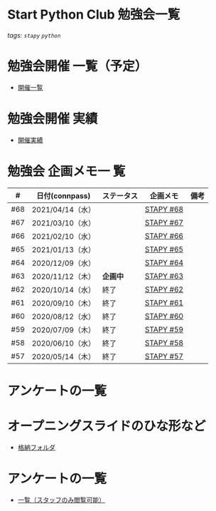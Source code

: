 # Start Python Club 勉強会一覧

###### tags: `stapy` `python`

# 勉強会開催 一覧（予定）

* [開催一覧](https://docs.google.com/spreadsheets/d/1YC4FWeqZzjfKASaIYPmDpNfsxQjzw-7EslyXKffiTZE/edit#gid=0)

# 勉強会開催 実績

* [開催実績](https://docs.google.com/spreadsheets/d/1wkh0gQT6w8POBrMH374xYbjWUVejh_X7B92ibMNqgOg/edit#gid=0)

# 勉強会 企画メモ一 覧

|#|日付(connpass)|ステータス|企画メモ|備考| 
|---|---|---|---|---|
|#68|2021/04/14（水）||[STAPY #68](/Stapy_068.md)
|#67|2021/03/10（水）||[STAPY #67](/Stapy_067.md)
|#66|2021/02/10（水）||[STAPY #66](/Stapy_066.md)
|#65|2021/01/13（水）||[STAPY #65](/Stapy_065.md)
|#64|2020/12/09（水）||[STAPY #64](/Stapy_064.md)
|#63|2020/11/12（木）|**企画中**|[STAPY #63](Stapy_063.md)
|#62|2020/10/14（水）|終了|[STAPY #62](/Stapy_062.md)
|#61|2020/09/10（木）|終了|[STAPY #61](/Stapy_061.md)
|#60|2020/08/12（水）|終了|[STAPY #60](/Stapy_060.md)
|#59|2020/07/09（木）|終了|[STAPY #59](/Stapy_059.md)
|#58|2020/06/10（水）|終了|[STAPY #58](/Stapy_058.md)
|#57|2020/05/14（木）|終了|[STAPY #57](/Stapy_057.md)

# アンケートの一覧

# オープニングスライドのひな形など

* [格納フォルダ](https://drive.google.com/drive/folders/1RfyAOb4d0VEl-Td8lpl2mlSIzqiLJFFd)

# アンケートの一覧

* [一覧（スタッフのみ閲覧可能）](https://docs.google.com/spreadsheets/d/1EMr7zFc5-4EzkafQq9IeV8dSdninuMfBGXT_-Ol5zSU/edit#gid=1131540389)
